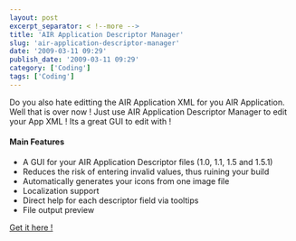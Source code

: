 ```yaml
---
layout: post
excerpt_separator: < !--more -->
title: 'AIR Application Descriptor Manager'
slug: 'air-application-descriptor-manager'
date: '2009-03-11 09:29'
publish_date: '2009-03-11 09:29'
category: ['Coding']
tags: ['Coding']
---
```

Do you also hate editting the AIR Application XML for you AIR Application.  
Well that is over now ! Just use AIR Application Descriptor Manager to edit
your App XML ! Its a great GUI to edit with !

#### Main Features

  * A GUI for your AIR Application Descriptor files (1.0, 1.1, 1.5 and 1.5.1)
  * Reduces the risk of entering invalid values, thus ruining your build
  * Automatically generates your icons from one image file
  * Localization support
  * Direct help for each descriptor field via tooltips
  * File output preview

[Get it here !](http://www.dehats.com/drupal/?q=node/55 "AIR Application
Descriptor Manager")

